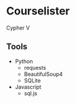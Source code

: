 # Courselister
Cypher V

## Tools
 - Python
	 - requests
	 - BeautifulSoup4
	 - SQLite
 - Javascript
	 - sql.js
